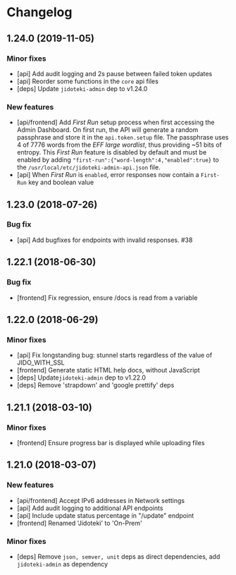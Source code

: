 # Changelog

## 1.24.0 (2019-11-05)

  ### Minor fixes

  * [api] Add audit logging and 2s pause between failed token updates
  * [api] Reorder some functions in the `core` api files
  * [deps] Update `jidoteki-admin` dep to v1.24.0

  ### New features

  * [api/frontend] Add _First Run_ setup process when first accessing the Admin Dashboard.
    On first run, the API will generate a random passphrase and store it in the 
    `api.token.setup` file. The passphrase uses 4 of 7776 words from the _EFF large wordlist_,
    thus providing ~51 bits of entropy. This _First Run_ feature is disabled by default and
    must be enabled by adding `"first-run":{"word-length":4,"enabled":true}` to 
    the `/usr/local/etc/jidoteki-admin-api.json` file.
  * [api] When _First Run_ is `enabled`, error responses now contain a `First-Run` key and boolean value

## 1.23.0 (2018-07-26)

  ### Bug fix

  * [api] Add bugfixes for endpoints with invalid responses. #38

## 1.22.1 (2018-06-30)

  ### Bug fix

  * [frontend] Fix regression, ensure /docs is read from a variable

## 1.22.0 (2018-06-29)

  ### Minor fixes

  * [api] Fix longstanding bug: stunnel starts regardless of the value of JIDO_WITH_SSL
  * [frontend] Generate static HTML help docs, without JavaScript
  * [deps] Update`jidoteki-admin` dep to v1.22.0
  * [deps] Remove 'strapdown' and 'google prettify' deps

## 1.21.1 (2018-03-10)

  ### Minor fixes

  * [frontend] Ensure progress bar is displayed while uploading files

## 1.21.0 (2018-03-07)

  ### New features

  * [api/frontend] Accept IPv6 addresses in Network settings
  * [api] Add audit logging to additional API endpoints
  * [api] Include update status percentage in "/update" endpoint
  * [frontend] Renamed 'Jidoteki' to 'On-Prem'

  ### Minor fixes

  * [deps] Remove `json, semver, unit` deps as direct dependencies, add `jidoteki-admin` as dependency
